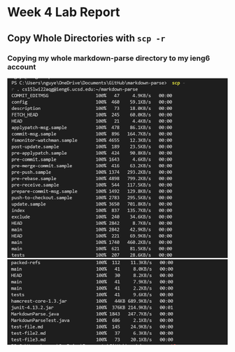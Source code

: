 # Week 4 Lab Report

## Copy Whole Directories with `scp -r`

### Copying my whole markdown-parse directory to my ieng6 account

![Image of copying directory to ieng6 account](labreport3pic1.png)
![Image of copying direction to ieng6 part 2](labreport3pic2.png)